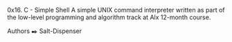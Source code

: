 0x16. C - Simple Shell
A simple UNIX command interpreter written as part of the low-level programming and algorithm track at Alx 12-month course.

Authors ✒️
Salt-Dispenser <Salt-Dispenser>
